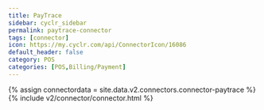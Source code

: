 ```yaml
---
title: PayTrace
sidebar: cyclr_sidebar
permalink: paytrace-connector
tags: [connector]
icon: https://my.cyclr.com/api/ConnectorIcon/16086
default_header: false
category: POS
categories: [POS,Billing/Payment]
---
```

{% assign connectordata = site.data.v2.connectors.connector-paytrace %}
{% include v2/connector/connector.html %}	